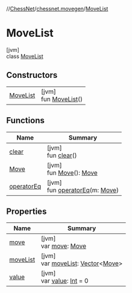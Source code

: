 //[ChessNet](../../../index.md)/[chessnet.movegen](../index.md)/[MoveList](index.md)

# MoveList

[jvm]\
class [MoveList](index.md)

## Constructors

| | |
|---|---|
| [MoveList](-move-list.md) | [jvm]<br>fun [MoveList](-move-list.md)() |

## Functions

| Name | Summary |
|---|---|
| [clear](clear.md) | [jvm]<br>fun [clear](clear.md)() |
| [Move](-move.md) | [jvm]<br>fun [Move](-move.md)(): [Move](../../chessnet/-move/index.md) |
| [operatorEq](operator-eq.md) | [jvm]<br>fun [operatorEq](operator-eq.md)(m: [Move](../../chessnet/-move/index.md)) |

## Properties

| Name | Summary |
|---|---|
| [move](move.md) | [jvm]<br>var [move](move.md): [Move](../../chessnet/-move/index.md) |
| [moveList](move-list.md) | [jvm]<br>var [moveList](move-list.md): [Vector](https://docs.oracle.com/javase/8/docs/api/java/util/Vector.html)&lt;[Move](../../chessnet/-move/index.md)&gt; |
| [value](value.md) | [jvm]<br>var [value](value.md): [Int](https://kotlinlang.org/api/latest/jvm/stdlib/kotlin/-int/index.html) = 0 |
